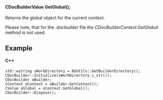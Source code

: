 #### CDocBuilderValue GetGlobal();

Returns the global object for the current context.

Please note, that for the *.docbuilder* file the *CDocBuilderContext.GetGlobal* method is not used.

## Example

#### C++

```
std::wstring sWorkDirectory = NSUtils::GetBuilderDirectory();
CDocBuilder::Initialize(sWorkDirectory.c_str());
CDocBuilder oBuilder;
CContext oContext = oBuilder.GetContext();
CValue oGlobal = oContext.GetGlobal();
CDocBuilder::Dispose();
```
